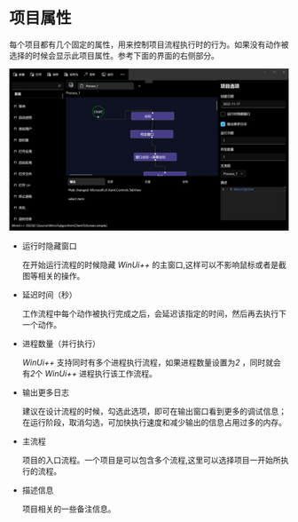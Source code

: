# 项目属性

每个项目都有几个固定的属性，用来控制项目流程执行时的行为。如果没有动作被选择的时候会显示此项目属性。参考下面的界面的右侧部分。

![process](./images/01.png ':size=90%')

* 运行时隐藏窗口
  
    在开始运行流程的时候隐藏 *WinUi++* 的主窗口,这样可以不影响鼠标或者是截图等相关的操作。

* 延迟时间（秒）
  
    工作流程中每个动作被执行完成之后，会延迟该指定的时间，然后再去执行下一个动作。

* 进程数量（并行执行）
    
    *WinUi++* 支持同时有多个进程执行流程，如果进程数量设置为*2* ，同时就会有*2*个 *WinUi++* 进程执行该工作流程。

* 输出更多日志
  
   建议在设计流程的时候，勾选此选项，即可在输出窗口看到更多的调试信息；在运行阶段，取消勾选，可加快执行速度和减少输出的信息占用过多的内存。

* 主流程
  
    项目的入口流程。一个项目是可以包含多个流程,这里可以选择项目一开始所执行的流程。

* 描述信息
  
    项目相关的一些备注信息。